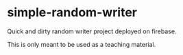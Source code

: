 # simple-random-writer
Quick and dirty random writer project deployed on firebase.

This is only meant to be used as a teaching material.
